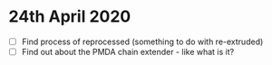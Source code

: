 # 24th April 2020
- [ ] Find process of reprocessed (something to do with re-extruded)
- [ ] Find out about the PMDA chain extender - like what is it? 